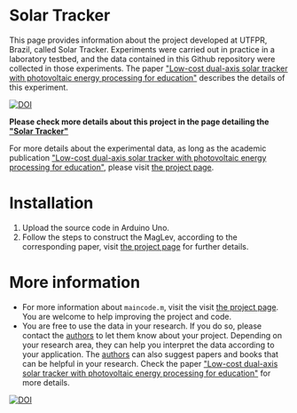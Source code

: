 # Solar Tracker

This page provides information about the project developed at UTFPR, Brazil, called Solar Tracker. Experiments were carried out in practice in a laboratory testbed, and the data contained in this Github repository were collected in those experiments. The paper ["Low-cost dual-axis solar tracker with photovoltaic energy processing for education"](http://www.anvargas.com/blog) describes the details of this experiment.


[![DOI](https://zenodo.org/badge/DOI/10.5281/zenodo.4678906.svg)](https://doi.org/10.5281/zenodo.4678906)

**Please check more details about this project in the page detailing the ["Solar Tracker"](http://www.anvargas.com/blog/)**


For more details about the experimental data, as long as the academic publication  ["Low-cost dual-axis solar tracker with photovoltaic energy processing for education"](http://www.anvargas.com/blog), please visit [the project page](http://www.anvargas.com/blog).


Installation
============

1. Upload the source code in Arduino Uno.
2. Follow the steps to construct the MagLev, according to the corresponding paper, visit [the project page](http://www.anvargas.com/blog) for further details.


More information
================

* For more information about `maincode.m`, visit the visit [the project page](http://www.anvargas.com/blog). You are welcome to help improving the project and code.
* You are free to use the data in your research. If you do so, please contact the [authors](http://www.anvargas.com/blog) to let them know about your project. Depending on your research area, they can help you interpret the data according to your application. The [authors](http://www.anvargas.com/blog) can also suggest papers and books that can be helpful in your research. Check the paper  ["Low-cost dual-axis solar tracker with photovoltaic energy processing for education"](http://www.anvargas.com/blog) for more details.

[![DOI](https://zenodo.org/badge/DOI/10.5281/zenodo.4678906.svg)](https://doi.org/10.5281/zenodo.4678906)


